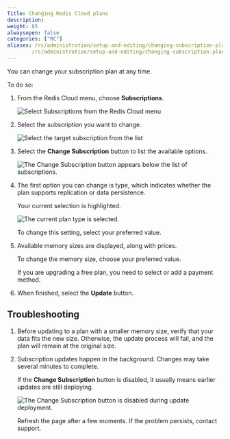 ```yaml
---
Title: Changing Redis Cloud plans
description:
weight: 85
alwaysopen: false
categories: ["RC"]
aliases: /rc/administration/setup-and-editing/changing-subscription-plan/
        /rc/administration/setup-and-editing/changing-subscription-plan/
---
```

You can change your subscription plan at any time.

To do so:

1. From the Redis Cloud menu, choose **Subscriptions**.  

    ![Select **Subscriptions** from the Redis Cloud menu](/images/rc/subscription-menu-select.png)

1.  Select the subscription you want to change.

    ![Select the target subscription from the list](/images/rc/subscription-list-select.png)

1.  Select the **Change Subscription** button to list the available options.

    ![The **Change Subscription** button appears below the list of subscriptions.](/images/rc/subscription-change-button.png)


1.  The first option you can change is type, which indicates whether the plan supports replication or data persistence.  

    Your current selection is highlighted.

    ![The current plan type is selected.](/images/rc/subscription-type-cache.png)

    To change this setting, select your preferred value.

1.  Available memory sizes are displayed, along with prices.  

    To change the memory size, choose your preferred value.

    If you are upgrading a free plan, you need to select or add a payment method.

1.  When finished, select the **Update** button.

## Troubleshooting

1.  Before updating to a plan with a smaller memory size, verify that your data fits the new size.  Otherwise, the update process will fail, and the plan will remain at the original size.

1.  Subscription updates happen in the background.  Changes may take several minutes to complete.  

    If the **Change Subscription** button is disabled, it usually means earlier updates are still deploying.

    ![The **Change Subscription** button is disabled during update deployment.](/images/rc/subscription-change-disabled.png)

    Refresh the page after a few moments.  If the problem persists, contact support.

